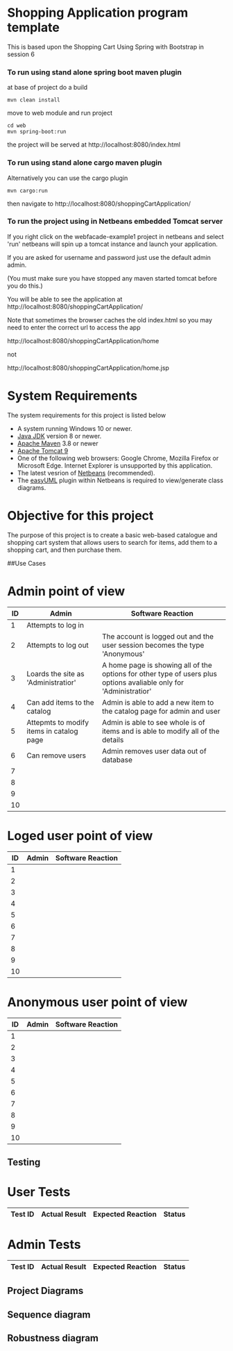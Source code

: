 # Shopping Application program template

This is based upon the Shopping Cart Using Spring with Bootstrap in session 6



### To run using stand alone spring boot maven plugin

at base of project do a build
```
mvn clean install
```
move to web module and run project
```
cd web
mvn spring-boot:run
```
the project will be served at http://localhost:8080/index.html

### To run using stand alone cargo maven plugin

Alternatively you can use the cargo plugin
```
mvn cargo:run
```
then navigate to http://localhost:8080/shoppingCartApplication/


### To run the project using  in Netbeans embedded Tomcat server

If you right click on the webfacade-example1 project in netbeans and select 'run' netbeans will spin up a tomcat instance and launch your application.

If you are asked for username and password just use the default admin admin.
 
(You must make sure you have stopped any maven started tomcat before you do this.)

You will be able to see the application at http://localhost:8080/shoppingCartApplication/

Note that sometimes the browser caches the old index.html so you may need to enter the correct url to access the app

http://localhost:8080/shoppingCartApplication/home

not

http://localhost:8080/shoppingCartApplication/home.jsp


# System Requirements
The system requirements for this project is listed below 

- A system running Windows 10 or newer.
- [Java JDK](https://www.oracle.com/java/technologies/downloads/#java8) version 8 or newer.
- [Apache Maven](https://maven.apache.org/install.html) 3.8 or newer
- [Apache Tomcat 9](https://tomcat.apache.org/download-90.cgi)
- One of the following web browsers: Google Chrome, Mozilla Firefox or Microsoft Edge. Internet Explorer is unsupported by this application.
- The latest vesrion of [Netbeans](https://netbeans.apache.org/) (recommended).
- The [easyUML](https://github.com/ossdcfos/easyuml) plugin within Netbeans is required to view/generate class diagrams. 


# Objective for this project 
The purpose of this project is to create a basic web-based catalogue and shopping cart system that allows users to search for items, add them to a shopping cart, and then purchase them.

##Use Cases

# Admin point of view

|ID | Admin | Software Reaction|
|------|--------|---------|
| 1 |Attempts to log in||The account is logged in and the user session becomes the type 'Administrator'|
| 2 |Attempts to log out|The account is logged out and the user session becomes the type 'Anonymous'|
| 3 |Loards the site as 'Administratior'|A home page is showing all of the options for other type of users plus options avaliable only for 'Administratior'|
| 4 |Can add items to the catalog|Admin is able to add a new item to the catalog page for admin and user|
| 5 |Attepmts to modify items in catalog page|Admin is able to see whole is of items and is able to modify all of the details |
| 6 |Can remove users|Admin removes user data out of database|
| 7 |||
| 8 |||
| 9 |||
| 10 |||

# Loged user point of view

|ID | Admin | Software Reaction|
|------|--------|---------|
| 1 | 
| 2 |
| 3 |
| 4 |
| 5 |
| 6 |
| 7 |
| 8 |
| 9 |
| 10 |

# Anonymous user point of view

|ID | Admin | Software Reaction|
|------|--------|---------|
| 1 | 
| 2 |
| 3 |
| 4 |
| 5 |
| 6 |
| 7 |
| 8 |
| 9 |
| 10 |




## Testing


# User Tests

| Test ID| Actual Result| Expected Reaction| Status |
| --------- | --------------------------- | -------------------------------- | ------ |

# Admin Tests

| Test ID | Actual Result| Expected Reaction| Status |
| --------- | --------------------------- | -------------------------------- | ------ |


## Project Diagrams

## Sequence diagram

## Robustness diagram
